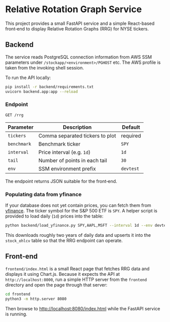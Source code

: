 # Relative Rotation Graph Service

This project provides a small FastAPI service and a simple React-based
front‑end to display Relative Rotation Graphs (RRG) for NYSE tickers.

## Backend

The service reads PostgreSQL connection information from AWS SSM
parameters under `/stockapp/<environment>/PGHOST` etc. The AWS profile
is taken from the invoking shell session.

To run the API locally:

```bash
pip install -r backend/requirements.txt
uvicorn backend.app:app --reload
```

### Endpoint

`GET /rrg`

| Parameter | Description | Default |
|-----------|-------------|---------|
| `tickers` | Comma separated tickers to plot | required |
| `benchmark` | Benchmark ticker | `SPY` |
| `interval` | Price interval (e.g. `1d`) | `1d` |
| `tail` | Number of points in each tail | `30` |
| `env` | SSM environment prefix | `devtest` |

The endpoint returns JSON suitable for the front‑end.

### Populating data from yfinance

If your database does not yet contain prices, you can fetch them from
[yfinance](https://pypi.org/project/yfinance/). The ticker symbol for the
S&P 500 ETF is `SPY`. A helper script is provided to load daily (`1d`)
prices into the table:

```bash
python backend/load_yfinance.py SPY,AAPL,MSFT --interval 1d --env devtest
```

This downloads roughly two years of daily data and upserts it into the
`stock_ohlcv` table so that the RRG endpoint can operate.

## Front‑end

`frontend/index.html` is a small React page that fetches RRG data and
displays it using Chart.js. Because it expects the API at `http://localhost:8000`,
run a simple HTTP server from the `frontend` directory and open the page
through that server:

```bash
cd frontend
python3 -m http.server 8080
```

Then browse to <http://localhost:8080/index.html> while the FastAPI
service is running.

